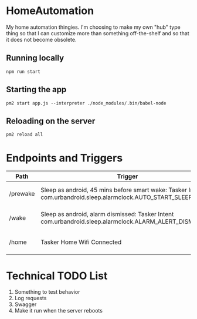 # HomeAutomation
My home automation thingies. I'm choosing to make my own "hub" type thing so that I can customize
more than something off-the-shelf and so that it does not become obsolete.

## Running locally

```npm run start```

## Starting the app

```pm2 start app.js --interpreter ./node_modules/.bin/babel-node```

## Reloading on the server

```pm2 reload all```

# Endpoints and Triggers

| Path     | Trigger                                                                                                           | Actions             |
| -------- | ----------------------------------------------------------------------------------------------------------------- | ------------------- |
| /prewake | Sleep as android, 45 mins before smart wake: Tasker Intent com.urbandroid.sleep.alarmclock.AUTO_START_SLEEP_TRACK | Start sunrise light |
| /wake    | Sleep as android, alarm dismissed: Tasker Intent com.urbandroid.sleep.alarmclock.ALARM_ALERT_DISMISS              | Turn on main lights |
| /home    | Tasker Home Wifi Connected                                                                                        | Turn on main lights |

# Technical TODO List

1. Something to test behavior
1. Log requests
1. Swagger
1. Make it run when the server reboots
